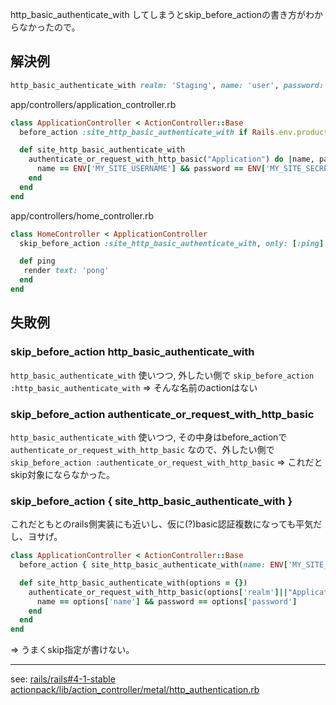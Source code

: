 http_basic_authenticate_with してしまうとskip_before_actionの書き方がわからなかったので。

## 解決例

```rb
http_basic_authenticate_with realm: 'Staging', name: 'user', password: 'password'
```

app/controllers/application_controller.rb

```rb
class ApplicationController < ActionController::Base
  before_action :site_http_basic_authenticate_with if Rails.env.production?

  def site_http_basic_authenticate_with
    authenticate_or_request_with_http_basic("Application") do |name, password|
      name == ENV['MY_SITE_USERNAME'] && password == ENV['MY_SITE_SECRET']
    end
  end
end
```

app/controllers/home_controller.rb

```rb
class HomeController < ApplicationController
  skip_before_action :site_http_basic_authenticate_with, only: [:ping]

  def ping
   render text: 'pong'
  end
end

```

## 失敗例

### skip_before_action http_basic_authenticate_with
`http_basic_authenticate_with` 使いつつ, 外したい側で `skip_before_action :http_basic_authenticate_with`
=> そんな名前のactionはない

### skip_before_action authenticate_or_request_with_http_basic
`http_basic_authenticate_with` 使いつつ, その中身はbefore_actionで`authenticate_or_request_with_http_basic` なので、外したい側で `skip_before_action :authenticate_or_request_with_http_basic`
=> これだとskip対象にならなかった。

### skip_before_action { site_http_basic_authenticate_with }

これだともとのrails側実装にも近いし、仮に(?)basic認証複数になっても平気だし、ヨサげ。

```rb
class ApplicationController < ActionController::Base
  before_action { site_http_basic_authenticate_with(name: ENV['MY_SITE_USERNAME'], password: ENV['MY_SITE_SECRET']) if Rails.env.production?

  def site_http_basic_authenticate_with(options = {})
    authenticate_or_request_with_http_basic(options['realm']||"Application") do |name, password|
      name == options['name'] && password == options['password']
    end
  end
end
```

=> うまくskip指定が書けない。

----
see:
[rails/rails#4-1-stable actionpack/lib/action_controller/metal/http_authentication.rb](https://github.com/rails/rails/blob/3ea18d68f7aed88dba31b5a130ccff25a62a794e/actionpack/lib/action_controller/metal/http_authentication.rb#L69-L90)
